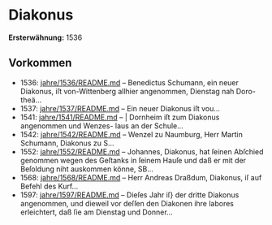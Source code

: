 # Diakonus

**Ersterwähnung:** 1536

## Vorkommen
- 1536: [jahre/1536/README.md](../jahre/1536/README.md) – Benedictus Schumann, ein neuer Diakonus, iſt
von-Wittenberg allhier angenommen, Dienstag nah Doro-
theä...
- 1537: [jahre/1537/README.md](../jahre/1537/README.md) – Ein neuer Diakonus iſt vou...
- 1541: [jahre/1541/README.md](../jahre/1541/README.md) – |
Dornheim iſt zum Diakonus angenommen und Wenzes-
laus an der Schule...
- 1542: [jahre/1542/README.md](../jahre/1542/README.md) – Wenzel zu Naumburg, Herr Martin Schumann,
Diakonus zu S...
- 1552: [jahre/1552/README.md](../jahre/1552/README.md) – Johannes, Diakonus, hat ſeinen Abſchied genommen
wegen des Geſtanks in ſeinem Hauſe und daß er mit der
Beſoldung niht auskommen könne, SB...
- 1568: [jahre/1568/README.md](../jahre/1568/README.md) – Herr Andreas Draßdum, Diakonus, iſ auf Befehl des
Kurf...
- 1597: [jahre/1597/README.md](../jahre/1597/README.md) – Dieſes Jahr iſ} der dritte Diakonus angenommen, und
dieweil vor deſſen den Diakonen ihre labores erleichtert,
daß ſie am Dienstag und Donner...
